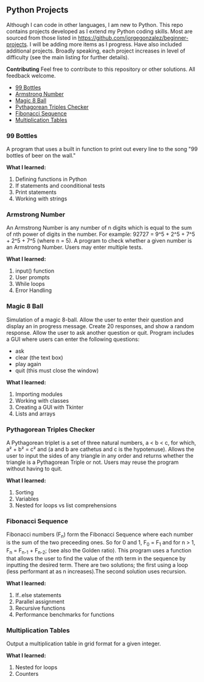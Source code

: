## Python Projects

Although I can code in other languages, I am new to Python. This repo contains projects developed as I extend my Python coding skills.
Most are sourced from those listed in https://github.com/jorgegonzalez/beginner-projects. I will be adding more items as I progress. 
Have also included additional projects. Broadly speaking, each project increases in level of difficulty (see the main listing for further details).

**Contributing**
Feel free to contribute to this repository or other solutions. All feedback welcome. 

* [99 Bottles](#99-Bottles)
* [Armstrong Number](#Armstrong-Number)
* [Magic 8 Ball](#Magic-8-ball)
* [Pythagorean Triples Checker](#Pythagorean-Triples-Checker)
* [Fibonacci Sequence](#Fibonacci-Sequence)
* [Multiplication Tables](#Multiplication-Tables)

### 99 Bottles
A program that uses a built in function to print out every line to the song "99 bottles of beer on the wall." 

**What I learned:**
1. Defining functions in Python
2. If statements and coonditional tests
3. Print statements 
4. Working with strings

### Armstrong Number
An Armstrong Number is any number of n digits which is equal to the sum of nth power of digits in the number. 
For example: 92727 = 9^5 + 2^5 + 7^5 + 2^5 + 7^5 (where n = 5).
A program to check whether a given number is an Armstrong Number. Users may enter multiple tests.

**What I learned:**
1. input() function
2. User prompts
3. While loops
4. Error Handling

### Magic 8 Ball
Simulation of a magic 8-ball. Allow the user to enter their question and display an in progress message.
Create 20 responses, and show a random response. Allow the user to ask another question or quit.
Program includes a GUI where users can enter the following questions:
* ask
* clear (the text box)
* play again
* quit (this must close the window)

**What I learned:**
1. Importing modules
2. Working with classes
3. Creating a GUI with Tkinter
4. Lists and arrays

### Pythagorean Triples Checker
A Pythagorean triplet is a set of three natural numbers, a < b < c, for which, a² + b² = c² and (a and b are cathetus and c is the hypotenuse).
Allows the user to input the sides of any triangle in any order and returns whether the triangle is a Pythagorean Triple or not.
Users may reuse the program without having to quit.

**What I learned:**
1. Sorting
2. Variables
3. Nested for loops vs list comprehensions

### Fibonacci Sequence
Fibonacci numbers (F<sub>n</sub>) form the Fibonacci Sequence where each number is the sum of the two preceeding ones. 
So for 0 and 1, F<sub>0</sub> = F<sub>1</sub> and for n > 1, F<sub>n</sub> = F<sub>n-1</sub> + F<sub>n-2</sub>; (see also the Golden ratio).
This program uses a function that allows the user to find the value of the nth term in the sequence by inputting the desired term. 
There are two solutions; the first using a loop (less performant at as n increases).The second solution uses recursion.

**What I learned:**
1. If..else statements
2. Parallel assignment
3. Recursive functions
4. Performance benchmarks for functions

### Multiplication Tables
Output a multiplication table in grid format for a given integer. 

**What I learned:**
1. Nested for loops
2. Counters









